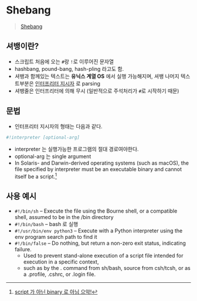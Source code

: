 # Shebang

> [Shebang](https://en.wikipedia.org/wiki/Shebang_%28Unix%29)

## 셔뱅이란?

- 스크립트 처음에 오는 `#`랑 `!`로 이루어진 문자열
- hashbang, pound-bang, hash-pling 라고도 함.
- 셔뱅과 함께있는 텍스트는 **유닉스 계열 OS** 에서 실행 가능해지며, 셔뱅 나머지 텍스트부분은 [인터프리터 지시자](https://en.wikipedia.org/wiki/Interpreter_directive)
  로 parsing
- 셔뱅줄은 인터프리터에 의해 무시 (일반적으로 주석처리가 `#`로 시작하기 때문)

## 문법

- 인터프리터 지시자의 형태는 다음과 같다.

```bash
#!interpreter [optional-arg]
```

- interpreter 는 실행가능한 프로그램의 절대 경로여야한다.
- optional-arg 는 single argument
- In Solaris- and Darwin-derived operating systems (such as macOS),
  the file specified by interpreter must be an executable binary
  and cannot itself be a script.[^1]

[^1]: [script 가 아닌 binary 로 아님 으악!](https://stackoverflow.com/questions/45444823/python3-shebang-line-not-working-as-expected)

## 사용 예시

- `#!/bin/sh` – Execute the file using the Bourne shell, or a compatible shell,
  assumed to be in the /bin directory
- `#!/bin/bash` – bash 로 실행
- `#!/usr/bin/env python3` – Execute with a Python interpreter
  using the env program search path to find it
- `#!/bin/false` – Do nothing, but return a non-zero exit status, indicating failure.
  - Used to prevent stand-alone execution
    of a script file intended for execution in a specific context,
  - such as by the . command from sh/bash, source from csh/tcsh,
    or as a .profile, .cshrc, or .login file.
